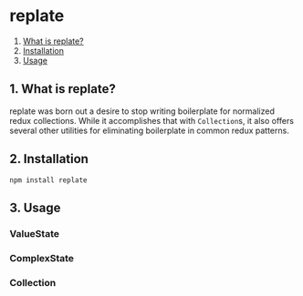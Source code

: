 # replate

1. [What is replate?](#1-what-is-replate)
2. [Installation](#2-installation)
3. [Usage](#3-usage)

## 1. What is replate?
replate was born out a desire to stop writing boilerplate for normalized redux collections. While it accomplishes that with `Collection`s, it also offers several other utilities for eliminating boilerplate in common redux patterns.

## 2. Installation
```
npm install replate
```

## 3. Usage

### ValueState

### ComplexState

### Collection
